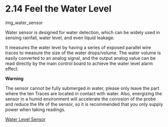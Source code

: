 # 2.14 Feel the Water Level
img_water_sensor

Water sensor is designed for water detection, which can be widely used in sensing rainfall, water level, and even liquid leakage.

It measures the water level by having a series of exposed parallel wire traces to measure the size of the water drops/volume. The water volume is easily converted to an analog signal, and the output analog value can be read directly by the main control board to achieve the water level alarm effect.

**Warning**

The sensor cannot be fully submerged in water, please only leave the part where the ten Traces are located in contact with water. Also, energizing the sensor in a humid environment will accelerate the corrosion of the probe and reduce the life of the sensor, so it is recommended that you only supply power when taking readings.

[Water Level Sensor](https://docs.sunfounder.com/projects/euler-kit/en/latest/component/component_water.html#cpn-water)